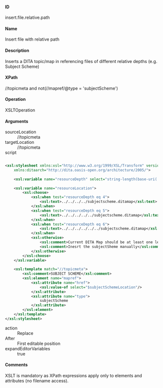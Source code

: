 #### ID
insert.file.relative.path

#### Name
Insert file with relative path

####  Description
Inserts a DITA topic/map in referencing files of different relative depths (e.g. Subject Scheme)

####  XPath
//topicmeta and not(//mapref/@type = 'subjectScheme')

#### Operation
XSLTOperation

#### Arguments
<dl>
    <dt>sourceLocation</dt>
    <dd>//topicmeta</dd>
    <dt>targetLocation</dt>
    <dd>//topicmeta</dd>
    <dt>script</dt>
</dl>

```xml

<xsl:stylesheet xmlns:xsl="http://www.w3.org/1999/XSL/Transform" version="2.0"
    xmlns:ditaarch="http://dita.oasis-open.org/architecture/2005/">
    
    <xsl:variable name="resourceDepth" select="string-length(base-uri(.))-string-length(translate(base-uri(/), '/', ''))"/>
    
    <xsl:variable name="resourceLocation">
        <xsl:choose>
            <xsl:when test="resourceDepth eq 4">
                <xsl:text>../../../../subjectscheme.ditamap</xsl:text>
            </xsl:when>
            <xsl:when test="resourceDepth eq 5">
                <xsl:text>../../../../../subjectscheme.ditamap</xsl:text>
            </xsl:when>
            <xsl:when test="resourceDepth eq 6">
                <xsl:text>../../../../../../subjectscheme.ditamap</xsl:text>
            </xsl:when>
            <xsl:otherwise>
                <xsl:comment>Current DITA Map should be at least one level up<xsl:comment>
                <xsl:comment>Inesrt the subjectSheme manually</xsl:comment>
            </xsl:otherwise>
        </xsl:choose>
    </xsl:variable>
    
    <xsl:template match="//topicmeta">
        <xsl:comment>SUBJECT SCHEME</xsl:comment>
        <xsl:element name="mapref">
            <xsl:attribute name="href">
                <xsl:value-of select="$subjectSchemeLocation"/>
            </xsl:attribute>
            <xsl:attribute name="type">
                subjectScheme
            </xsl:attribute>         
        </xsl:element>
    </xsl:template>
</xsl:stylesheet>

```
<dl>
	<dt>action</dt>
	<dd>Replace</dd>
	<dt>After</dt>
	<dd>First editable position</dd>
	<dt>expandEditorVariables</dt>
	<dd>true</dd>
</dl>

#### Comments
XSLT is mandatory as XPath expressions apply only to elements and attributes (no filename access).
